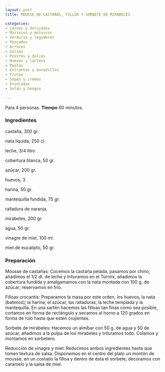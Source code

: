 ```yaml
---
layout: post
title: MOUSSE DE CASTAÑAS, FILLOA Y SORBETE DE MIRABELES

categories:
- Carnes y derivados
- Mariscos y moluscos
- Verduras y legumbres
- Pescados
- Arroces
- Salsas
- Postres y dulces
- Huevos y lacteos
- Pastas
- Entrantes y bocadillos
- Frutas
- Sopas y cremas
- Ensaladas
- Setas y hongos
 
---
```

Para 4 personas.
<b>Tiempo</b> 60 minutos.

<h3>Ingredientes</h3>

castaña, 300 gr.

nata líquida, 250 cl.

leche, 3/4 litro

cobertura blanca, 50 gr.

azúcar, 200 gr.

huevos, 3

harina, 50 gr.

mantequilla fundida, 75 gr.

ralladura de naranja,

mirabeles, 200 gr.

agua, 50 gr.

vinagre de miel, 100 ml.

miel de eucalipto, 50 gr.

<h3>Preparación</h3>

Mousse de castañas: Cocemos la castaña pelada, pasamos por chino, añadimos el 1/2 dl. de leche y trituramos en el Túrmix, añadimos la cobertura fundida y amalgamamos con la nata montada con 100 g. de azúcar; reservamos en frío.

Filloas crocantis: Preparamos la masa por este orden, los huevos, la nata (batimos), la harina, el azúcar, las ralladuras, la leche templada y la mantequilla. En una sartén hacemos las filloas tan finas como sea posible, cortamos en forma de rectángulo y secamos al horno a 120 grados en forma de rulo hasta que estén crujientes.

Sorbete de mirabeles: Hacemos un almíbar con 50 g. de agua y 50 de azúcar, añadimos a la pulpa de los mirabeles y trituramos todo. Colamos y montamos en sorbetero.

Reducción de vinagre y miel: Reducimos ambos ingredientes hasta que tomen textura de salsa. Disponemos en el centro del plato un montón de mousse, en un costado la filloa y dentro de ésta el sorbete; decoramos con caramelo y la salsa de miel.

